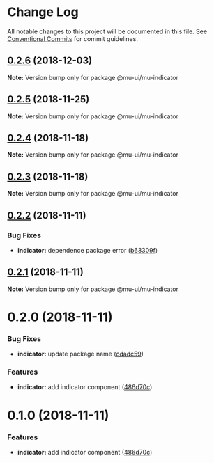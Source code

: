 # Change Log

All notable changes to this project will be documented in this file.
See [Conventional Commits](https://conventionalcommits.org) for commit guidelines.

## [0.2.6](https://github.com/mu-ui/mu-ui/compare/@mu-ui/mu-indicator@0.2.5...@mu-ui/mu-indicator@0.2.6) (2018-12-03)

**Note:** Version bump only for package @mu-ui/mu-indicator





## [0.2.5](https://github.com/mu-ui/mu-ui/compare/@mu-ui/mu-indicator@0.2.4...@mu-ui/mu-indicator@0.2.5) (2018-11-25)

**Note:** Version bump only for package @mu-ui/mu-indicator





## [0.2.4](https://github.com/mu-ui/mu-ui/compare/@mu-ui/mu-indicator@0.2.3...@mu-ui/mu-indicator@0.2.4) (2018-11-18)

**Note:** Version bump only for package @mu-ui/mu-indicator





## [0.2.3](https://github.com/mu-ui/mu-ui/compare/@mu-ui/mu-indicator@0.2.2...@mu-ui/mu-indicator@0.2.3) (2018-11-18)

**Note:** Version bump only for package @mu-ui/mu-indicator





## [0.2.2](https://github.com/mu-ui/mu-ui/compare/@mu-ui/mu-indicator@0.2.1...@mu-ui/mu-indicator@0.2.2) (2018-11-11)


### Bug Fixes

* **indicator:** dependence package error ([b63309f](https://github.com/mu-ui/mu-ui/commit/b63309f))





## [0.2.1](https://github.com/mu-ui/mu-ui/compare/@mu-ui/mu-indicator@0.2.0...@mu-ui/mu-indicator@0.2.1) (2018-11-11)

**Note:** Version bump only for package @mu-ui/mu-indicator





# 0.2.0 (2018-11-11)


### Bug Fixes

* **indicator:** update package name ([cdadc59](https://github.com/mu-ui/mu-ui/commit/cdadc59))


### Features

* **indicator:** add indicator component ([486d70c](https://github.com/mu-ui/mu-ui/commit/486d70c))









# 0.1.0 (2018-11-11)


### Features

* **indicator:** add indicator component ([486d70c](https://github.com/mu-ui/mu-ui/commit/486d70c))
